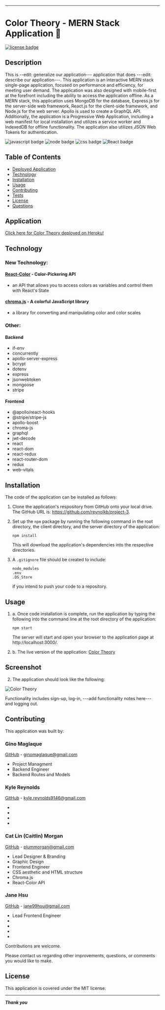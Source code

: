___

# Color Theory - MERN Stack Application 🎨

[![license badge](https://img.shields.io/static/v1?label=license&message=MIT&color=important)](https://opensource.org/licenses/MIT)
<!-- this has clickability and will go to the legalese -->

## Description <a name="description"></a>
This is --edit: generalize our application--- application that does ---edit: describe our application---.  This application is an interactive MERN stack single-page application, focused on performance and efficiency, for meeting user demand.  The application was also designed with mobile-first at the forefront including the ability to access the application offline.  As a MERN stack, this application uses MongoDB for the database, Express.js for the server-side web framework, React.js for the client-side framework, and Node.js for the web server.  Apollo is used to create a GraphQL API.  Additionally, the application is a Progressive Web Application, including a web manifest for local installation and utilizes a service worker and IndexedDB for offline functionality.  The application also utilizes JSON Web Tokens for authentication.

![javascript badge](https://img.shields.io/badge/We%20Stan-Javascript-brightgreen)
![node badge](https://img.shields.io/badge/Node-Over%20Here-blueviolet)
![css badge](https://img.shields.io/badge/Sailor-CSS-ff69b4)
![React badge](https://img.shields.io/badge/she%20doth-REACT-critical)

## Table of Contents
* [Deployed Application](#application)
* [Technology](#technology)
* [Installation](#installation)
* [Usage](#usage)
* [Contributing](#contributing)
* [Tests](#tests)
* [License](#license)
* [Questions](#questions)

## Application

[Click here for Color Theory deployed on Heroku!](https://color-theory.herokuapp.com/ "Color Theory")

## Technology

### New Technology:


#### [React-Color](https://casesandberg.github.io/react-color/) - Color-Pickering API

* an API that allows you to access colors as variables and control them with React's State

#### [chroma.js](https://www.npmjs.com/package/chroma-js) - A colorful JavaScript library

* a library for converting and manipulating color and color scales


### Other:

#### Backend

* if-env
* concurrently
* apollo-server-express
* bcrypt
* dotenv
* express
* jsonwebtoken
* mongoose
* stripe

#### Frontend

* @apollo/react-hooks
* @stripe/stripe-js
* apollo-boost
* chroma-js
* graphql
* jwt-decode
* react
* react-dom
* react-redux
* react-router-dom
* redux
* web-vitals


## Installation
The code of the application can be installed as follows: 

1. Clone the application's respository from GitHub onto your local drive.  The GitHub URL is: https://github.com/reynolkb/project-3.

2. Set up the ```npm``` package by running the following command in the root directory, the client directory, and the server directory of the application: 
    
    ```
    npm install
    ```
    
    This will download the application's dependencies into the respective directories.
3. A ```.gitignore``` file should be created to include:
    ```
    node_modules
    .env
    .DS_Store
    ```
    if you intend to push your code to a repository.

## Usage

1. a.  Once code installation is complete, run the application by typing the following into the command line at the root directory of the application:

    ```
    npm start
    ```
    
    The server will start and open your browser to the application page at http://localhost:3000/.    

1. b. The live version of the application: [Color Theory](https://color-theory.herokuapp.com/ "Color Theory")

## Screenshot

2. The application should look like the following:

![Color Theory]()

Functionality includes sign-up, log-in, ---add functionality notes here--- and logging out.    

## Contributing

This application was built by:

### Gino Maglaque 

[GitHub](https://github.com/ginomaglaqueucla/) - ginomaglaque@gmail.com

* Project Managment
* Backend Engineer
* Backend Routes and Models


### Kyle Reynolds

[GitHub](https://github.com/reynolkb) - kyle.reynolds9146@gmail.com

* 
* 
* 
* 

### Cat Lin (Caitlin) Morgan 

[GitHub](https://github.com/cat-lin-morgan/) - plummorgan@gmail.com

* Lead Designer & Branding
* Graphic Design
* Frontend Engineer
* CSS aesthetic and HTML structure
* Chroma.js
* React-Color API


### Jane Hsu

[GitHub](https://github.com/plainjane99) - jane99hsu@gmail.com

* Lead Frontend Engineer
* 
* 
* 
* 



Contributions are welcome.

Please contact us regarding other improvements, questions, or comments you would like to make.

## License
This application is covered under the MIT license.

___

___Thank you___